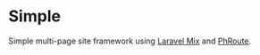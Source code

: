 # Simple #

Simple multi-page site framework using [Laravel Mix](https://github.com/JeffreyWay/laravel-mix) and [PhRoute](https://github.com/joegreen0991/phroute). 

